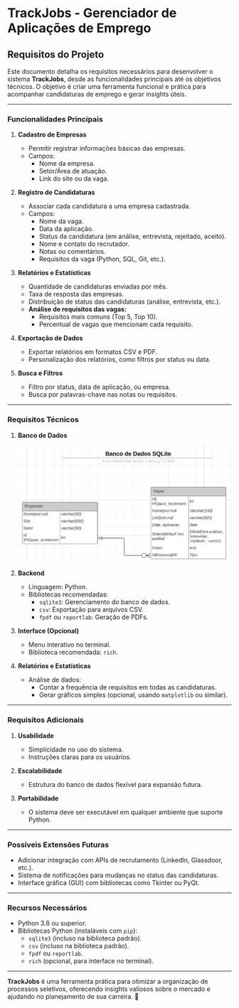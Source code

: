 # **TrackJobs - Gerenciador de Aplicações de Emprego**

## **Requisitos do Projeto**

Este documento detalha os requisitos necessários para desenvolver o sistema **TrackJobs**, desde as funcionalidades principais até os objetivos técnicos. O objetivo é criar uma ferramenta funcional e prática para acompanhar candidaturas de emprego e gerar insights úteis.

---

### **Funcionalidades Principais**

1. **Cadastro de Empresas**
   - Permitir registrar informações básicas das empresas.
   - Campos:
     - Nome da empresa.
     - Setor/Área de atuação.
     - Link do site ou da vaga.

2. **Registro de Candidaturas**
   - Associar cada candidatura a uma empresa cadastrada.
   - Campos:
     - Nome da vaga.
     - Data da aplicação.
     - Status da candidatura (em análise, entrevista, rejeitado, aceito).
     - Nome e contato do recrutador.
     - Notas ou comentários.
     - Requisitos da vaga (Python, SQL, Git, etc.).

3. **Relatórios e Estatísticas**
   - Quantidade de candidaturas enviadas por mês.
   - Taxa de resposta das empresas.
   - Distribuição de status das candidaturas (análise, entrevista, etc.).
   - **Análise de requisitos das vagas:**
     - Requisitos mais comuns (Top 5, Top 10).
     - Percentual de vagas que mencionam cada requisito.

4. **Exportação de Dados**
   - Exportar relatórios em formatos CSV e PDF.
   - Personalização dos relatórios, como filtros por status ou data.

5. **Busca e Filtros**
   - Filtro por status, data de aplicação, ou empresa.
   - Busca por palavras-chave nas notas ou requisitos.

---

### **Requisitos Técnicos**

1. **Banco de Dados**

   <img src="assets/bancoDeDados.png" alt="Diagrama de Banco de Dados" width="600">

2. **Backend**
   - Linguagem: Python.
   - Bibliotecas recomendadas:
     - `sqlite3`: Gerenciamento do banco de dados.
     - `csv`: Exportação para arquivos CSV.
     - `fpdf` ou `reportlab`: Geração de PDFs.

3. **Interface (Opcional)**
   - Menu interativo no terminal.
   - Biblioteca recomendada: `rich`.

4. **Relatórios e Estatísticas**
   - Análise de dados:
     - Contar a frequência de requisitos em todas as candidaturas.
     - Gerar gráficos simples (opcional, usando `matplotlib` ou similar).

---

### **Requisitos Adicionais**

1. **Usabilidade**
   - Simplicidade no uso do sistema.
   - Instruções claras para os usuários.

2. **Escalabilidade**
   - Estrutura do banco de dados flexível para expansão futura.

3. **Portabilidade**
   - O sistema deve ser executável em qualquer ambiente que suporte Python.

---

### **Possíveis Extensões Futuras**
- Adicionar integração com APIs de recrutamento (LinkedIn, Glassdoor, etc.).
- Sistema de notificações para mudanças no status das candidaturas.
- Interface gráfica (GUI) com bibliotecas como Tkinter ou PyQt.

---

### **Recursos Necessários**
- Python 3.8 ou superior.
- Bibliotecas Python (instaláveis com `pip`):
  - `sqlite3` (incluso na biblioteca padrão).
  - `csv` (incluso na biblioteca padrão).
  - `fpdf` ou `reportlab`.
  - `rich` (opcional, para interface no terminal).

---

**TrackJobs** é uma ferramenta prática para otimizar a organização de processos seletivos, oferecendo insights valiosos sobre o mercado e ajudando no planejamento de sua carreira. 🚀
